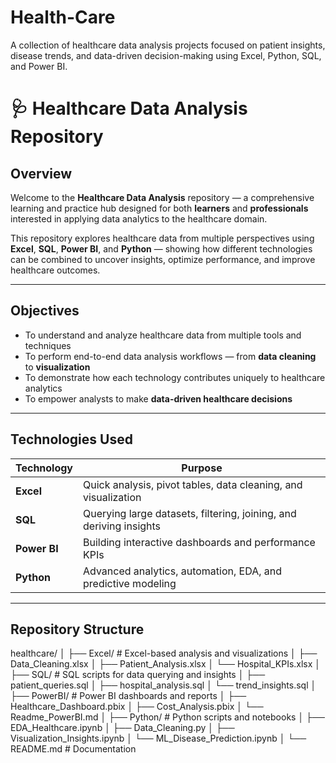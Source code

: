 # Health-Care
A collection of healthcare data analysis projects focused on patient insights, disease trends, and data-driven decision-making using Excel, Python, SQL, and Power BI.
# 🩺 Healthcare Data Analysis Repository

## **Overview**
Welcome to the **Healthcare Data Analysis** repository — a comprehensive learning and practice hub designed for both **learners** and **professionals** interested in applying data analytics to the healthcare domain.

This repository explores healthcare data from multiple perspectives using **Excel**, **SQL**, **Power BI**, and **Python** — showing how different technologies can be combined to uncover insights, optimize performance, and improve healthcare outcomes.

---

## **Objectives**
- To understand and analyze healthcare data from multiple tools and techniques  
- To perform end-to-end data analysis workflows — from **data cleaning** to **visualization**  
- To demonstrate how each technology contributes uniquely to healthcare analytics  
- To empower analysts to make **data-driven healthcare decisions**

---

## **Technologies Used**
| Technology | Purpose |
|-------------|----------|
| **Excel** | Quick analysis, pivot tables, data cleaning, and visualization |
| **SQL** | Querying large datasets, filtering, joining, and deriving insights |
| **Power BI** | Building interactive dashboards and performance KPIs |
| **Python** | Advanced analytics, automation, EDA, and predictive modeling |

---

## **Repository Structure**
healthcare/
│
├── Excel/ # Excel-based analysis and visualizations
│ ├── Data_Cleaning.xlsx
│ ├── Patient_Analysis.xlsx
│ └── Hospital_KPIs.xlsx
│
├── SQL/ # SQL scripts for data querying and insights
│ ├── patient_queries.sql
│ ├── hospital_analysis.sql
│ └── trend_insights.sql
│
├── PowerBI/ # Power BI dashboards and reports
│ ├── Healthcare_Dashboard.pbix
│ ├── Cost_Analysis.pbix
│ └── Readme_PowerBI.md
│
├── Python/ # Python scripts and notebooks
│ ├── EDA_Healthcare.ipynb
│ ├── Data_Cleaning.py
│ ├── Visualization_Insights.ipynb
│ └── ML_Disease_Prediction.ipynb
│
└── README.md # Documentation
